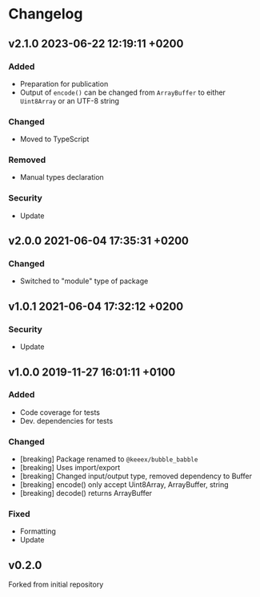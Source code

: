 # Changelog

## v2.1.0 2023-06-22 12:19:11 +0200

### Added

- Preparation for publication
- Output of `encode()` can be changed from `ArrayBuffer` to either `Uint8Array` or an UTF-8 string

### Changed

- Moved to TypeScript

### Removed

- Manual types declaration

### Security

- Update

## v2.0.0 2021-06-04 17:35:31 +0200

### Changed

- Switched to "module" type of package

## v1.0.1 2021-06-04 17:32:12 +0200

### Security

- Update

## v1.0.0 2019-11-27 16:01:11 +0100

### Added

- Code coverage for tests
- Dev. dependencies for tests

### Changed

- [breaking] Package renamed to `@keeex/bubble_babble`
- [breaking] Uses import/export
- [breaking] Changed input/output type, removed dependency to Buffer
- [breaking] encode() only accept Uint8Array, ArrayBuffer, string
- [breaking] decode() returns ArrayBuffer

### Fixed

- Formatting
- Update

## v0.2.0

Forked from initial repository
